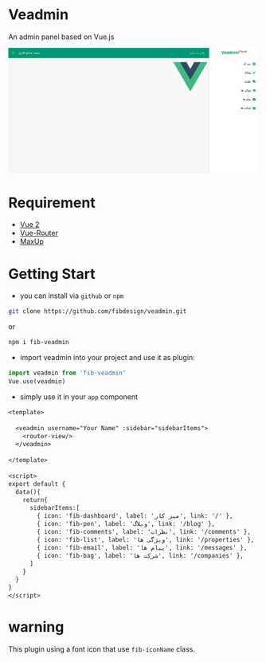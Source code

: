 # Veadmin
An admin panel based on Vue.js

![preview](thumbnail.png)

# Requirement
* [Vue 2](https://vuejs.org/)
* [Vue-Router](https://router.vuejs.org/)
* [MaxUp](https://maxup.fibdesign.ir)

# Getting Start
- you can install via `github` or `npm`
```bash
git clone https://github.com/fibdesign/veadmin.git
```
or
```bash
npm i fib-veadmin
```

- import veadmin into your project and use it as plugin:
```js
import veadmin from 'fib-veadmin'
Vue.use(veadmin)
```

- simply use it in your `app` component
```vue
<template>
  
  <veadmin username="Your Name" :sidebar="sidebarItems">
    <router-view/>
  </veadmin>
  
</template>

<script>
export default {
  data(){
    return{
      sidebarItems:[
        { icon: 'fib-dashboard', label: 'میز کار', link: '/' },
        { icon: 'fib-pen', label: 'وبلاگ', link: '/blog' },
        { icon: 'fib-comments', label: 'نظرات', link: '/comments' },
        { icon: 'fib-list', label: 'ویژگی ها', link: '/properties' },
        { icon: 'fib-email', label: 'پیام ها', link: '/messages' },
        { icon: 'fib-bag', label: 'شرکت ها', link: '/companies' },
      ]
    }
  }
}
</script>
```
# warning
This plugin using a font icon that use `fib-iconName` class.